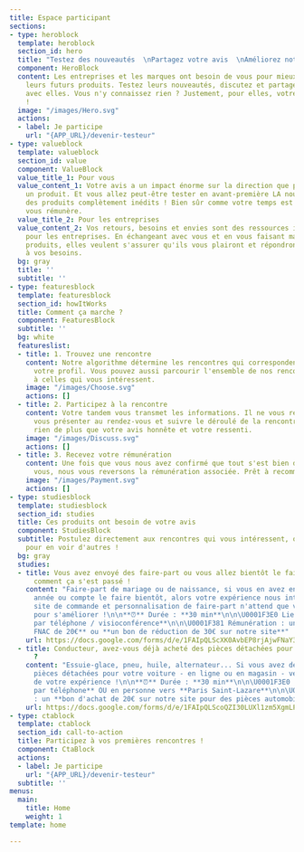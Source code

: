 ```yaml
---
title: Espace participant
sections:
- type: heroblock
  template: heroblock
  section_id: hero
  title: "Testez des nouveautés  \nPartagez votre avis  \nAméliorez notre futur"
  component: HeroBlock
  content: Les entreprises et les marques ont besoin de vous pour mieux construire
    leurs futurs produits. Testez leurs nouveautés, discutez et partagez votre avis
    avec elles. Vous n'y connaissez rien ? Justement, pour elles, votre avis est précieux
    !
  image: "/images/Hero.svg"
  actions:
  - label: Je participe
    url: "{APP_URL}/devenir-testeur"
- type: valueblock
  template: valueblock
  section_id: value
  component: ValueBlock
  value_title_1: Pour vous
  value_content_1: Votre avis a un impact énorme sur la direction que peut prendre
    un produit. Et vous allez peut-être tester en avant-première LA nouveauté ou découvrir
    des produits complètement inédits ! Bien sûr comme votre temps est précieux, on
    vous rémunère.
  value_title_2: Pour les entreprises
  value_content_2: Vos retours, besoins et envies sont des ressources inestimables
    pour les entreprises. En échangeant avec vous et en vous faisant manipuler leurs
    produits, elles veulent s'assurer qu'ils vous plairont et répondront vraiment
    à vos besoins.
  bg: gray
  title: ''
  subtitle: ''
- type: featuresblock
  template: featuresblock
  section_id: howItWorks
  title: Comment ça marche ?
  component: FeaturesBlock
  subtitle: ''
  bg: white
  featureslist:
  - title: 1. Trouvez une rencontre
    content: Notre algorithme détermine les rencontres qui correspondent le plus à
      votre profil. Vous pouvez aussi parcourir l'ensemble de nos rencontres et postuler
      à celles qui vous intéressent.
    image: "/images/Choose.svg"
    actions: []
  - title: 2. Participez à la rencontre
    content: Votre tandem vous transmet les informations. Il ne vous reste plus qu'à
      vous présenter au rendez-vous et suivre le déroulé de la rencontre. On ne recherche
      rien de plus que votre avis honnête et votre ressenti.
    image: "/images/Discuss.svg"
    actions: []
  - title: 3. Recevez votre rémunération
    content: Une fois que vous nous avez confirmé que tout s'est bien déroulé pour
      vous, nous vous reversons la rémunération associée. Prêt à recommencer?
    image: "/images/Payment.svg"
    actions: []
- type: studiesblock
  template: studiesblock
  section_id: studies
  title: Ces produits ont besoin de votre avis
  component: StudiesBlock
  subtitle: Postulez directement aux rencontres qui vous intéressent, ou inscrivez-vous
    pour en voir d'autres !
  bg: gray
  studies:
  - title: Vous avez envoyé des faire-part ou vous allez bientôt le faire ? Racontez-nous
      comment ça s'est passé !
    content: "Faire-part de mariage ou de naissance, si vous en avez envoyé cette
      année ou compte le faire bientôt, alors votre expérience nous intéresse. Notre
      site de commande et personnalisation de faire-part n'attend que vos retours
      pour s'améliorer !\n\n**⏰** Durée : **30 min**\n\n\U0001F3E0 Lieu : **à distance
      par téléphone / visioconférence**\n\n\U0001F381 Rémunération : un **bon d'achat
      FNAC de 20€** ou **un bon de réduction de 30€ sur notre site**"
    url: https://docs.google.com/forms/d/e/1FAIpQLScXK0AvbEP8rjAjwFNaY3IdE5m5rIQeOldDPqaSr4vXyOnBmw/viewform
  - title: Conducteur, avez-vous déjà acheté des pièces détachées pour votre voiture
      ?
    content: "Essuie-glace, pneu, huile, alternateur... Si vous avez déjà acheté des
      pièces détachées pour votre voiture - en ligne ou en magasin - venez nous parler
      de votre expérience !\n\n**⏰** Durée : **30 min**\n\n\U0001F3E0 Lieu : **à distance
      par téléphone** OU en personne vers **Paris Saint-Lazare**\n\n\U0001F381 Rémunération
      : un **bon d'achat de 20€ sur notre site pour des pièces automobiles**"
    url: https://docs.google.com/forms/d/e/1FAIpQLScoQZI30LUXl1zm5XgmLPgajfLP_R-uushFQiFCBkGhPecsdQ/viewform
- type: ctablock
  template: ctablock
  section_id: call-to-action
  title: Participez à vos premières rencontres !
  component: CtaBlock
  actions:
  - label: Je participe
    url: "{APP_URL}/devenir-testeur"
  subtitle: ''
menus:
  main:
    title: Home
    weight: 1
template: home

---
```

